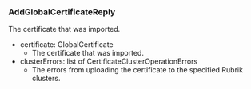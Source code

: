 ### AddGlobalCertificateReply
The certificate that was imported.

- certificate: GlobalCertificate
  - The certificate that was imported.
- clusterErrors: list of CertificateClusterOperationErrors
  - The errors from uploading the certificate to the specified Rubrik clusters.
